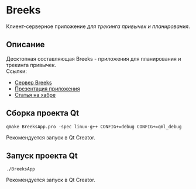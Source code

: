 # Breeks
Клиент-серверное приложение *для трекинга привычек и планирования*.

## Описание
Десктопная составляющая Breeks - приложения для планирования и трекинга привычек.  
Ссылки:  
* [Сервер Breeks](https://github.com/BreeksApp/Breeks-server)
* [Презентация приложения](https://github.com/BreeksApp/Breeks-presentation)
* [Статья на хабре]()

## Сборка проекта Qt
`qmake BreeksApp.pro -spec linux-g++ CONFIG+=debug CONFIG+=qml_debug`

Рекомендуется запуск в Qt Creator.

## Запуск проекта Qt
`./BreeksApp`

Рекомендуется запуск в Qt Creator.

